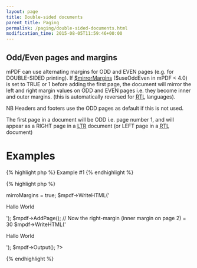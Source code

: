 ```yaml
---
layout: page
title: Double-sided documents
parent_title: Paging
permalink: /paging/double-sided-documents.html
modification_time: 2015-08-05T11:59:46+00:00
---
```


## Odd/Even pages and margins

<p>mPDF can use alternating margins for <span class="smallblock">ODD</span> and <span class="smallblock">EVEN</span> pages (e.g. for <span class="smallblock">DOUBLE-SIDED</span> printing). If <a href="{{ "/reference/mpdf-variables/mirrormargins.html" | prepend: site.baseurl }}">$mirrorMargins</a> ($useOddEven in mPDF &lt; 4.0) is set to <span class="smallblock">TRUE</span> or 1 before adding the first page, the document will mirror the left and right margin values on <span class="smallblock">ODD</span> and <span class="smallblock">EVEN</span> pages i.e. they become inner and outer margins. (this is automatically reversed for <acronym title="Right-to-Left document, used for Hebrew and Arabic languages">RTL</acronym> languages).</p>
<p>NB Headers and footers use the <span class="smallblock">ODD</span> pages as default if this is not used.</p>
<p>The first page in a document will be <span class="smallblock">ODD</span> i.e. page number 1, and will appear as a <span class="smallblock">RIGHT</span> page in a <acronym title="Left-to-Right document, used for most langauges">LTR</acronym> document (or <span class="smallblock">LEFT</span> page in a <acronym title="Right-to-Left document, used for Hebrew and Arabic languages">RTL</acronym> document)</p>

# Examples

{% highlight php %}
Example #1
{% endhighlight %}

{% highlight php %}
<?php

<?php

// Define a document with default left-margin=30 and right-margin=10

$mpdf=new mPDF('','', 0, '', 30, 10);

$mpdf->mirroMargins = true;

$mpdf->WriteHTML('<p>Hallo World</p>');

$mpdf->AddPage();

// Now the right-margin (inner margin on page 2) = 30

$mpdf->WriteHTML('<p>Hallo World</p>');

$mpdf->Output();

?>
{% endhighlight %}

